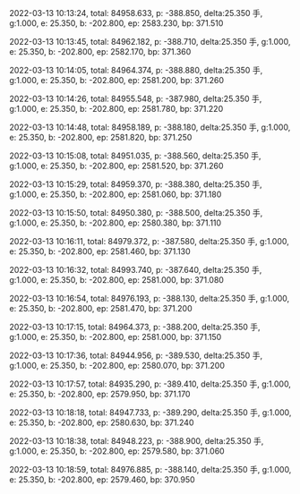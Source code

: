 2022-03-13 10:13:24, total: 84958.633, p: -388.850, delta:25.350 手, g:1.000, e: 25.350, b: -202.800, ep: 2583.230, bp: 371.510

2022-03-13 10:13:45, total: 84962.182, p: -388.710, delta:25.350 手, g:1.000, e: 25.350, b: -202.800, ep: 2582.170, bp: 371.360

2022-03-13 10:14:05, total: 84964.374, p: -388.880, delta:25.350 手, g:1.000, e: 25.350, b: -202.800, ep: 2581.200, bp: 371.260

2022-03-13 10:14:26, total: 84955.548, p: -387.980, delta:25.350 手, g:1.000, e: 25.350, b: -202.800, ep: 2581.780, bp: 371.220

2022-03-13 10:14:48, total: 84958.189, p: -388.180, delta:25.350 手, g:1.000, e: 25.350, b: -202.800, ep: 2581.820, bp: 371.250

2022-03-13 10:15:08, total: 84951.035, p: -388.560, delta:25.350 手, g:1.000, e: 25.350, b: -202.800, ep: 2581.520, bp: 371.260

2022-03-13 10:15:29, total: 84959.370, p: -388.380, delta:25.350 手, g:1.000, e: 25.350, b: -202.800, ep: 2581.060, bp: 371.180

2022-03-13 10:15:50, total: 84950.380, p: -388.500, delta:25.350 手, g:1.000, e: 25.350, b: -202.800, ep: 2580.380, bp: 371.110

2022-03-13 10:16:11, total: 84979.372, p: -387.580, delta:25.350 手, g:1.000, e: 25.350, b: -202.800, ep: 2581.460, bp: 371.130

2022-03-13 10:16:32, total: 84993.740, p: -387.640, delta:25.350 手, g:1.000, e: 25.350, b: -202.800, ep: 2581.000, bp: 371.080

2022-03-13 10:16:54, total: 84976.193, p: -388.130, delta:25.350 手, g:1.000, e: 25.350, b: -202.800, ep: 2581.470, bp: 371.200

2022-03-13 10:17:15, total: 84964.373, p: -388.200, delta:25.350 手, g:1.000, e: 25.350, b: -202.800, ep: 2581.000, bp: 371.150

2022-03-13 10:17:36, total: 84944.956, p: -389.530, delta:25.350 手, g:1.000, e: 25.350, b: -202.800, ep: 2580.070, bp: 371.200

2022-03-13 10:17:57, total: 84935.290, p: -389.410, delta:25.350 手, g:1.000, e: 25.350, b: -202.800, ep: 2579.950, bp: 371.170

2022-03-13 10:18:18, total: 84947.733, p: -389.290, delta:25.350 手, g:1.000, e: 25.350, b: -202.800, ep: 2580.630, bp: 371.240

2022-03-13 10:18:38, total: 84948.223, p: -388.900, delta:25.350 手, g:1.000, e: 25.350, b: -202.800, ep: 2579.580, bp: 371.060

2022-03-13 10:18:59, total: 84976.885, p: -388.140, delta:25.350 手, g:1.000, e: 25.350, b: -202.800, ep: 2579.460, bp: 370.950